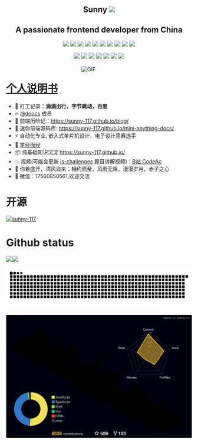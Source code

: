 

<p align="center">
<h2 height="200px" align="center">Sunny <img src="https://cdn.jsdelivr.net/gh/MaleWeb/picture/images/techblog/hi.gif" width="25"></h2>
<h2 align="center">A passionate frontend developer from China</h3>
</p>



<p align="center">
<div align="center">
  <img src="https://img.shields.io/badge/-JavaScript-f6da1c?style=flat&logo=javascript&logoColor=white">
  <img src="https://img.shields.io/badge/-TypeScript-2b6dbf?style=flat&logo=typescript&logoColor=white">
  <img src="https://img.shields.io/badge/-Vue-46b882?style=flat&logo=vue.js&logoColor=white">
  <img src="https://img.shields.io/badge/-React-00b4ce?style=flat&logo=react&logoColor=white">
  <img src="https://img.shields.io/badge/-Next-black?style=flat&logo=next.js&logoColor=white">
  <img src="https://img.shields.io/badge/-Node.js-3C873A?style=flat&logo=Node.js&logoColor=white">
  <img src="https://img.shields.io/badge/-Koa-33333D?style=flat&logo=koa&logoColor=white">
  <img src="https://img.shields.io/badge/-Go-00ADD8?style=flat&logo=go&logoColor=white">
  <img src="https://img.shields.io/badge/wechat_miniprogram-09b955?style=flat&logo=wechat&logoColor=white">
  <img src="https://img.shields.io/badge/-less-bf608e?style=flat&logo=less&logoColor=white">
</div>
<p></p>
<div align="center">
  <img src="https://img.shields.io/badge/-Git-ee462c?style=flat&logo=git&logoColor=white">
  <img src="https://img.shields.io/badge/-Nginx-408e43?style=flat&logo=nginx&logoColor=white">
  <img src="https://img.shields.io/badge/-Docker-218bea?style=flat&logo=docker&logoColor=white">
  <img src="https://img.shields.io/badge/-Github-black?style=flat&logo=github">
   <img src="https://img.shields.io/badge/-Webpack-%232C3A42?style=flat-square&logo=webpack">
   <img src="https://img.shields.io/badge/-ESLint-%234B32C3?style=flat-square&logo=eslint">
   <img src="https://img.shields.io/badge/-Express-%33A2?style=flat-square&logo=Express">
</div>

<br />

<img align="right" alt="GIF" src="https://github.com/devSouvik/devSouvik/blob/master/gif4.gif?raw=true" width="300"/>

# <a href="https://jzq422bol5.feishu.cn/docx/doxcnyogD4POabvLHoa1yoEH9W0">个人说明书</a>

- 🧱 打工记录：**滴滴出行，字节跳动，百度**
- 🔥 <a href="https://github.com/doocs">@doocs</a> 成员
- 🚀 前端历险记：https://sunny-117.github.io/blog/
- 🚀 迷你前端源码库: https://sunny-117.github.io/mini-anything-docs/
- ⚡️ 自动化专业, 嵌入式单片机设计，电子设计竞赛选手
- 🔧 <a href="https://www.nowcoder.com/users/363848192">笔经面经</a>
- 📦️ 纯基础知识沉淀 https://sunny-117.github.io/
- 💥 视频(可能会更新 <a href="https://github.com/Sunny-117/js-challenges">js-challenges</a> 题目讲解视频)：<a href="https://space.bilibili.com/447694807" target="_blank">B站 CodeAc</a>
- 🎉 你若盛开，清风自来；相约而至，风雨无阻，漫漫岁月，赤子之心
- 💬 微信：17560850561,欢迎交流

# 开源

<p align="left"> <a href="https://github.com/ryo-ma/github-profile-trophy"><img src="https://github-profile-trophy.vercel.app/?username=sunny-117" alt="sunny-117" /></a> </p>



# Github status

<img align="" height="137px" src="https://github-readme-stats.vercel.app/api?username=Sunny-117&hide_title=true&hide_border=true&show_icons=true&include_all_commits=true&line_height=21&bg_color=0,EC6C6C,FFD479,FFFC79,73FA79&theme=graywhite" /><img align="" height="137px" src="https://github-readme-stats.vercel.app/api/top-langs/?username=Sunny-117&hide_title=true&hide_border=true&layout=compact&bg_color=0,73FA79,73FDFF,D783FF&theme=graywhite&locale=cn" />

![grid snake animation](./assets/github-user-contribution.svg)


![](./profile-3d-contrib/profile-night-rainbow.svg)


